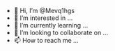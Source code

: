 - 👋 Hi, I’m @Mevq1hgs
- 👀 I’m interested in ...
- 🌱 I’m currently learning ...
- 💞️ I’m looking to collaborate on ...
- 📫 How to reach me ...

<!---
Mevq1hgs/Mevq1hgs is a ✨ special ✨ repository because its `README.md` (this file) appears on your GitHub profile.
You can click the Preview link to take a look at your changes.
--->
